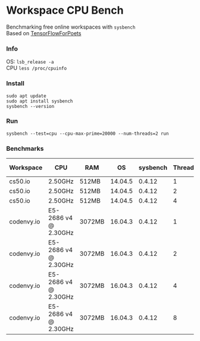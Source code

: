 # Workspace CPU Bench

Benchmarking free online workspaces with `sysbench`     
Based on [TensorFlowForPoets](https://github.com/EN10/TensorFlowForPoets#benchmarks)

### Info

OS: `lsb_release -a`    
CPU `less /proc/cpuinfo`

### Install

    sudo apt update
    sudo apt install sysbench
    sysbench --version

### Run

    sysbench --test=cpu --cpu-max-prime=20000 --num-threads=2 run

### Benchmarks

| Workspace | CPU | RAM | OS | sysbench | Threads | Total Time |   
| -------- | ------- | ---- | ------- | ------- | ------ | ----- |
| cs50.io | 2.50GHz | 512MB | 14.04.5 | 0.4.12 | 1 | 28.8560s |
| cs50.io | 2.50GHz | 512MB | 14.04.5 | 0.4.12 | 2 | 20.9147s |
| cs50.io | 2.50GHz | 512MB | 14.04.5 | 0.4.12 | 4 | 21.8916s |
| codenvy.io | E5-2686 v4 @ 2.30GHz | 3072MB | 16.04.3 | 0.4.12 | 1 | 28.0834s |
| codenvy.io | E5-2686 v4 @ 2.30GHz | 3072MB | 16.04.3 | 0.4.12 | 2 | 14.2357s |
| codenvy.io | E5-2686 v4 @ 2.30GHz | 3072MB | 16.04.3 | 0.4.12 | 4 | 8.5462s |
| codenvy.io | E5-2686 v4 @ 2.30GHz | 3072MB | 16.04.3 | 0.4.12 | 8 | 8.5361s |